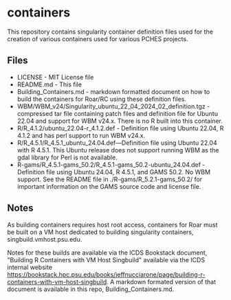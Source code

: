 # containers
This repository contains singularity container definition files used for the creation of various containers used for various PCHES projects.

## Files

- LICENSE  - MIT License file 
- README.md - This file
- Building_Containers.md - markdown formatted document on how to build the containers for Roar/RC using these definition files.
- WBM/WBM_v24/Singularity_ubuntu_22_04_2024_02_definition.tgz  - compressed tar file containing patch files and definition file for Ubuntu 22.04 and support for WBM v24.x. There is no R built into this container.
- R/R_4.1.2/ubuntu_22.04-r_4.1.2.def - Definition file using Ubuntu 22.04, R 4.1.2 and has perl support to run WBM v24.x.
- R/R_4.5.1/R_4.5.1_ubuntu_24.04.def—Definition file using Ubuntu 22.04 with R 4.5.1. This Ubuntu release does not support running WBM as the gdal library for Perl is not available.
- R-gams/R_4.5.1-gams_50.2/R_4.5.1-gams_50.2-ubuntu_24.04.def - Definition file using Ubuntu 24.04, R 4.5.1, and GAMS 50.2. No WBM support. See the README file in ./R-gams/R_5.2.1-gams_50.2/ for important information on the GAMS source code and license file.

## Notes

As building containers requires host root access, containers for Roar must be built on a VM host dedicated to building singularity containers, singbuild.vmhost.psu.edu.

Notes for these builds are available via the ICDS Bookstack document, "Building R Containers with VM Host Singbuild" available via the ICDS internal website 
https://bookstack.hpc.psu.edu/books/jeffnucciarone/page/building-r-containers-with-vm-host-singbuild. 
A markdown formated version of that document is available in this repo, Building_Containers.md.
